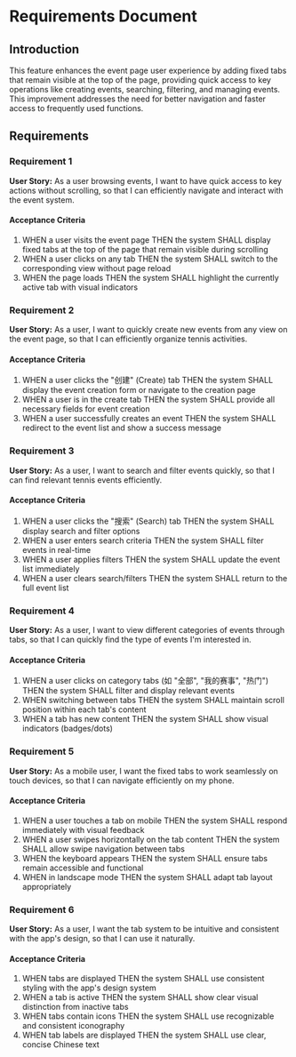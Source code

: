 # Requirements Document

## Introduction

This feature enhances the event page user experience by adding fixed tabs that remain visible at the top of the page, providing quick access to key operations like creating events, searching, filtering, and managing events. This improvement addresses the need for better navigation and faster access to frequently used functions.

## Requirements

### Requirement 1

**User Story:** As a user browsing events, I want to have quick access to key actions without scrolling, so that I can efficiently navigate and interact with the event system.

#### Acceptance Criteria

1. WHEN a user visits the event page THEN the system SHALL display fixed tabs at the top of the page that remain visible during scrolling
2. WHEN a user clicks on any tab THEN the system SHALL switch to the corresponding view without page reload
3. WHEN the page loads THEN the system SHALL highlight the currently active tab with visual indicators

### Requirement 2

**User Story:** As a user, I want to quickly create new events from any view on the event page, so that I can efficiently organize tennis activities.

#### Acceptance Criteria

1. WHEN a user clicks the "创建" (Create) tab THEN the system SHALL display the event creation form or navigate to the creation page
2. WHEN a user is in the create tab THEN the system SHALL provide all necessary fields for event creation
3. WHEN a user successfully creates an event THEN the system SHALL redirect to the event list and show a success message

### Requirement 3

**User Story:** As a user, I want to search and filter events quickly, so that I can find relevant tennis events efficiently.

#### Acceptance Criteria

1. WHEN a user clicks the "搜索" (Search) tab THEN the system SHALL display search and filter options
2. WHEN a user enters search criteria THEN the system SHALL filter events in real-time
3. WHEN a user applies filters THEN the system SHALL update the event list immediately
4. WHEN a user clears search/filters THEN the system SHALL return to the full event list

### Requirement 4

**User Story:** As a user, I want to view different categories of events through tabs, so that I can quickly find the type of events I'm interested in.

#### Acceptance Criteria

1. WHEN a user clicks on category tabs (如 "全部", "我的赛事", "热门") THEN the system SHALL filter and display relevant events
2. WHEN switching between tabs THEN the system SHALL maintain scroll position within each tab's content
3. WHEN a tab has new content THEN the system SHALL show visual indicators (badges/dots)

### Requirement 5

**User Story:** As a mobile user, I want the fixed tabs to work seamlessly on touch devices, so that I can navigate efficiently on my phone.

#### Acceptance Criteria

1. WHEN a user touches a tab on mobile THEN the system SHALL respond immediately with visual feedback
2. WHEN a user swipes horizontally on the tab content THEN the system SHALL allow swipe navigation between tabs
3. WHEN the keyboard appears THEN the system SHALL ensure tabs remain accessible and functional
4. WHEN in landscape mode THEN the system SHALL adapt tab layout appropriately

### Requirement 6

**User Story:** As a user, I want the tab system to be intuitive and consistent with the app's design, so that I can use it naturally.

#### Acceptance Criteria

1. WHEN tabs are displayed THEN the system SHALL use consistent styling with the app's design system
2. WHEN a tab is active THEN the system SHALL show clear visual distinction from inactive tabs
3. WHEN tabs contain icons THEN the system SHALL use recognizable and consistent iconography
4. WHEN tab labels are displayed THEN the system SHALL use clear, concise Chinese text